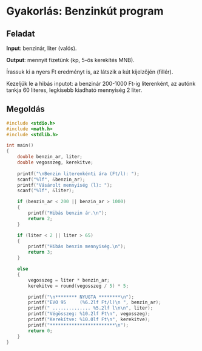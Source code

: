 Gyakorlás: Benzinkút program
============================

Feladat
-------

**Input**: benzinár, liter (valós).

**Output**: mennyit fizetünk (kp, 5-ös kerekítés MNB).

Írassuk ki a nyers Ft eredményt is, az látszik a kút kijelzőjén (fillér).

Kezeljük le a hibás inputot: a benzinár 200-1000 Ft-ig literenként, az autónk tankja 60 literes, legkisebb kiadható mennyiség 2 liter.


Megoldás
--------
```c
#include <stdio.h>
#include <math.h>
#include <stdlib.h>

int main()
{
    double benzin_ar, liter;
    double vegosszeg, kerekitve;
    
    printf("\nBenzin literenkénti ára (Ft/l): ");
    scanf("%lf", &benzin_ar);
    printf("Vásárolt mennyiség (l): ");
    scanf("%lf", &liter);

    if (benzin_ar < 200 || benzin_ar > 1000)
    {
        printf("Hibás benzin ár.\n");
        return 2;
    }

    if (liter < 2 || liter > 65)
    {
        printf("Hibás benzin mennyiség.\n");
        return 3;
    }

    else 
    {
        vegosszeg = liter * benzin_ar;
        kerekitve = round(vegosszeg / 5) * 5;

        printf("\n******** NYUGTA ********\n");
        printf("EVO 95     (%6.2lf Ft/l)\n ", benzin_ar);
        printf(" .............. %5.2lf l\n\n", liter);
        printf("Végösszeg: %10.2lf Ft\n", vegosszeg);
        printf("Kerekítve: %10.0lf Ft\n", kerekitve);
        printf("************************\n");
        return 0;
    }
}
```